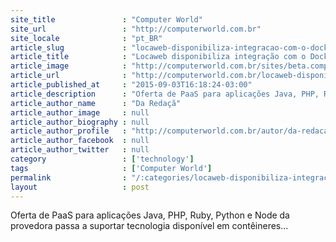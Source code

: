 ```yaml
---
site_title               : "Computer World"
site_url                 : "http://computerworld.com.br"
site_locale              : "pt_BR"
article_slug             : "locaweb-disponibiliza-integracao-com-o-docker-na-plataforma-jelastic-cloud"
article_title            : "Locaweb disponibiliza integração com o Docker na plataforma Jelastic Cloud"
article_image            : "http://computerworld.com.br/sites/beta.computerworld.com.br/files/news_articles/conteiner_docker_devops.jpg"
article_url              : "http://computerworld.com.br/locaweb-disponibiliza-integracao-com-o-docker-na-plataforma-jelastic-cloud"
article_published_at     : "2015-09-03T16:18:24-03:00"
article_description      : "Oferta de PaaS para aplicações Java, PHP, Ruby, Python e Node da provedora passa a suportar tecnologia disponível em contêineres..."
article_author_name      : "Da Redaçã"
article_author_image     : null
article_author_biography : null
article_author_profile   : "http://computerworld.com.br/autor/da-redacao"
article_author_facebook  : null
article_author_twitter   : null
category                 : ['technology']
tags                     : ['Computer World']
permalink                : "/:categories/locaweb-disponibiliza-integracao-com-o-docker-na-plataforma-jelastic-cloud/"
layout                   : post
---
```


Oferta de PaaS para aplicações Java, PHP, Ruby, Python e Node da provedora passa a suportar tecnologia disponível em contêineres...
